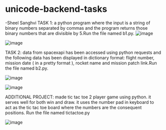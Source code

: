 # unicode-backend-tasks
-Sheel Sanghvi
TASK 1:
  a python program where the input is a string of binary numbers separated by commas and the program returns those binary numbers that are divisible by 5.Run the file named b1.py.
  ![image](https://user-images.githubusercontent.com/54235546/63537291-09354200-c533-11e9-928f-7e0d2a3d37cb.png)

  ![image](https://user-images.githubusercontent.com/54235546/63537128-a8a60500-c532-11e9-8570-5900cf90271f.png)

TASK 2:
  data from spacexapi has been accessed using python requests and the following data has been displayed in dictionary format:
  flight number, mission date ( in a pretty format ), rocket name and mission patch link.Run the file named b2.py.
  
  ![image](https://user-images.githubusercontent.com/54235546/63537437-5ca79000-c533-11e9-9ea6-3961c3b22f52.png)
  
  ![image](https://user-images.githubusercontent.com/54235546/63537562-a7290c80-c533-11e9-81a5-2b272d990cc1.png)

ADDITIONAL PROJECT: made tic tac toe 2 player game using python. it serves well for both win and draw. it uses the number pad in keyboard to act as the tic tac toe board where the numbers are the consequent positions. Run the file named tictactoe.py 

![image](https://user-images.githubusercontent.com/54235546/63537772-30d8da00-c534-11e9-8a12-8f6f2e3b2288.png)

